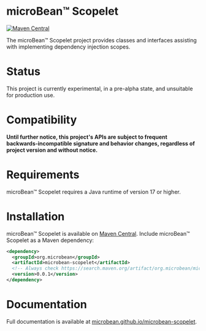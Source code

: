 # microBean™ Scopelet

[![Maven Central](https://maven-badges.herokuapp.com/maven-central/org.microbean/microbean-scopelet/badge.svg)](https://maven-badges.herokuapp.com/maven-central/org.microbean/microbean-scopelet)

The microBean™ Scopelet project provides classes and interfaces assisting
with implementing dependency injection scopes.

# Status

This project is currently experimental, in a pre-alpha state, and
unsuitable for production use.

# Compatibility

**Until further notice, this project's APIs are subject to frequent
backwards-incompatible signature and behavior changes, regardless of
project version and without notice.**

# Requirements

microBean™ Scopelet requires a Java runtime of version 17 or higher.

# Installation

microBean™ Scopelet is available on [Maven
Central](https://search.maven.org/).  Include microBean™ Scopelet as a
Maven dependency:

```xml
<dependency>
  <groupId>org.microbean</groupId>
  <artifactId>microbean-scopelet</artifactId>
  <!-- Always check https://search.maven.org/artifact/org.microbean/microbean-scopelet for up-to-date available versions. -->
  <version>0.0.1</version>
</dependency>
```

# Documentation

Full documentation is available at
[microbean.github.io/microbean-scopelet](https://microbean.github.io/microbean-scopelet/).
